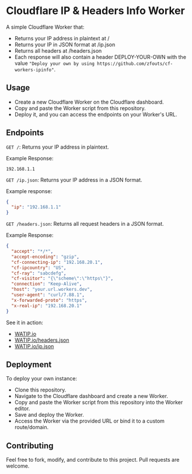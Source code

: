 # Cloudflare IP & Headers Info Worker

A simple Cloudflare Worker that:

- Returns your IP address in plaintext at /
- Returns your IP in JSON format at /ip.json
- Returns all headers at /headers.json
- Each response will also contain a header DEPLOY-YOUR-OWN with the value `"Deploy your own by using https://github.com/zfouts/cf-workers-ipinfo"`.

## Usage
- Create a new Cloudflare Worker on the Cloudflare dashboard.
- Copy and paste the Worker script from this repository.
- Deploy it, and you can access the endpoints on your Worker's URL.

## Endpoints
`GET /`: Returns your IP address in plaintext.

Example Response:
```
192.168.1.1
```

`GET /ip.json`: Returns your IP address in a JSON format.

Example response:
```JSON
{
  "ip": "192.168.1.1"
}
```

`GET /headers.json`: Returns all request headers in a JSON format.

Example Response:
```JSON
{
  "accept": "*/*",
  "accept-encoding": "gzip",
  "cf-connecting-ip": "192.168.20.1",
  "cf-ipcountry": "US",
  "cf-ray": "sabcdefg",
  "cf-visitor": "{\"scheme\":\"https\"}",
  "connection": "Keep-Alive",
  "host": "your.url.workers.dev",
  "user-agent": "curl/7.88.1",
  "x-forwarded-proto": "https",
  "x-real-ip": "192.168.20.1"
}
```

See it in action: 
- [WATIP.io](https://watip.io)
- [WATIP.io/headers.json](https://watip.io/headers.json)
- [WATIP.io/ip.json](https://watip.io/headers.json)

## Deployment
To deploy your own instance:

- Clone this repository.
- Navigate to the Cloudflare dashboard and create a new Worker.
- Copy and paste the Worker script from this repository into the Worker editor.
- Save and deploy the Worker.
- Access the Worker via the provided URL or bind it to a custom route/domain.

## Contributing
Feel free to fork, modify, and contribute to this project. Pull requests are welcome.
